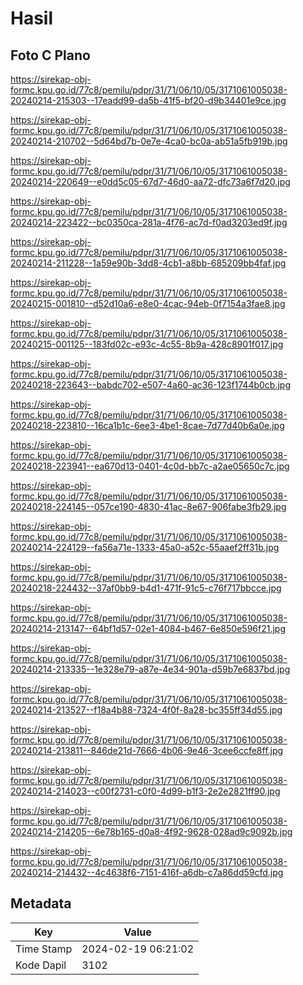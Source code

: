 # Hasil

## Foto C Plano

https://sirekap-obj-formc.kpu.go.id/77c8/pemilu/pdpr/31/71/06/10/05/3171061005038-20240214-215303--17eadd99-da5b-41f5-bf20-d9b34401e9ce.jpg

https://sirekap-obj-formc.kpu.go.id/77c8/pemilu/pdpr/31/71/06/10/05/3171061005038-20240214-210702--5d64bd7b-0e7e-4ca0-bc0a-ab51a5fb919b.jpg

https://sirekap-obj-formc.kpu.go.id/77c8/pemilu/pdpr/31/71/06/10/05/3171061005038-20240214-220649--e0dd5c05-67d7-46d0-aa72-dfc73a6f7d20.jpg

https://sirekap-obj-formc.kpu.go.id/77c8/pemilu/pdpr/31/71/06/10/05/3171061005038-20240214-223422--bc0350ca-281a-4f76-ac7d-f0ad3203ed9f.jpg

https://sirekap-obj-formc.kpu.go.id/77c8/pemilu/pdpr/31/71/06/10/05/3171061005038-20240214-211228--1a59e90b-3dd8-4cb1-a8bb-685209bb4faf.jpg

https://sirekap-obj-formc.kpu.go.id/77c8/pemilu/pdpr/31/71/06/10/05/3171061005038-20240215-001810--d52d10a6-e8e0-4cac-94eb-0f7154a3fae8.jpg

https://sirekap-obj-formc.kpu.go.id/77c8/pemilu/pdpr/31/71/06/10/05/3171061005038-20240215-001125--183fd02c-e93c-4c55-8b9a-428c8901f017.jpg

https://sirekap-obj-formc.kpu.go.id/77c8/pemilu/pdpr/31/71/06/10/05/3171061005038-20240218-223643--babdc702-e507-4a60-ac36-123f1744b0cb.jpg

https://sirekap-obj-formc.kpu.go.id/77c8/pemilu/pdpr/31/71/06/10/05/3171061005038-20240218-223810--16ca1b1c-6ee3-4be1-8cae-7d77d40b6a0e.jpg

https://sirekap-obj-formc.kpu.go.id/77c8/pemilu/pdpr/31/71/06/10/05/3171061005038-20240218-223941--ea670d13-0401-4c0d-bb7c-a2ae05650c7c.jpg

https://sirekap-obj-formc.kpu.go.id/77c8/pemilu/pdpr/31/71/06/10/05/3171061005038-20240218-224145--057ce190-4830-41ac-8e67-906fabe3fb29.jpg

https://sirekap-obj-formc.kpu.go.id/77c8/pemilu/pdpr/31/71/06/10/05/3171061005038-20240214-224129--fa56a71e-1333-45a0-a52c-55aaef2ff31b.jpg

https://sirekap-obj-formc.kpu.go.id/77c8/pemilu/pdpr/31/71/06/10/05/3171061005038-20240218-224432--37af0bb9-b4d1-471f-91c5-c76f717bbcce.jpg

https://sirekap-obj-formc.kpu.go.id/77c8/pemilu/pdpr/31/71/06/10/05/3171061005038-20240214-213147--64bf1d57-02e1-4084-b467-6e850e596f21.jpg

https://sirekap-obj-formc.kpu.go.id/77c8/pemilu/pdpr/31/71/06/10/05/3171061005038-20240214-213335--1e328e79-a87e-4e34-901a-d59b7e6837bd.jpg

https://sirekap-obj-formc.kpu.go.id/77c8/pemilu/pdpr/31/71/06/10/05/3171061005038-20240214-213527--f18a4b88-7324-4f0f-8a28-bc355ff34d55.jpg

https://sirekap-obj-formc.kpu.go.id/77c8/pemilu/pdpr/31/71/06/10/05/3171061005038-20240214-213811--846de21d-7666-4b06-9e46-3cee6ccfe8ff.jpg

https://sirekap-obj-formc.kpu.go.id/77c8/pemilu/pdpr/31/71/06/10/05/3171061005038-20240214-214023--c00f2731-c0f0-4d99-b1f3-2e2e2821ff90.jpg

https://sirekap-obj-formc.kpu.go.id/77c8/pemilu/pdpr/31/71/06/10/05/3171061005038-20240214-214205--6e78b165-d0a8-4f92-9628-028ad9c9092b.jpg

https://sirekap-obj-formc.kpu.go.id/77c8/pemilu/pdpr/31/71/06/10/05/3171061005038-20240214-214432--4c4638f6-7151-416f-a6db-c7a86dd59cfd.jpg


## Metadata

| Key        | Value               |
| ---------- | ------------------- |
| Time Stamp | 2024-02-19 06:21:02 |
| Kode Dapil | 3102                |



